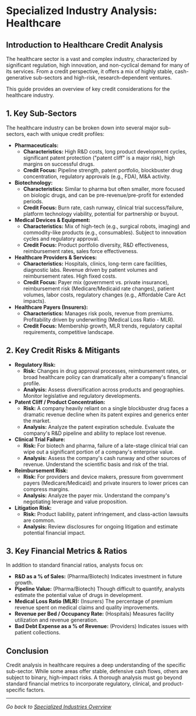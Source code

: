 # Specialized Industry Analysis: Healthcare

## Introduction to Healthcare Credit Analysis

The healthcare sector is a vast and complex industry, characterized by significant regulation, high innovation, and non-cyclical demand for many of its services. From a credit perspective, it offers a mix of highly stable, cash-generative sub-sectors and high-risk, research-dependent ventures.

This guide provides an overview of key credit considerations for the healthcare industry.

## 1. Key Sub-Sectors

The healthcare industry can be broken down into several major sub-sectors, each with unique credit profiles:

*   **Pharmaceuticals:**
    *   **Characteristics:** High R&D costs, long product development cycles, significant patent protection ("patent cliff" is a major risk), high margins on successful drugs.
    *   **Credit Focus:** Pipeline strength, patent portfolio, blockbuster drug concentration, regulatory approvals (e.g., FDA), M&A activity.
*   **Biotechnology:**
    *   **Characteristics:** Similar to pharma but often smaller, more focused on biologic drugs, and can be pre-revenue/pre-profit for extended periods.
    *   **Credit Focus:** Burn rate, cash runway, clinical trial success/failure, platform technology viability, potential for partnership or buyout.
*   **Medical Devices & Equipment:**
    *   **Characteristics:** Mix of high-tech (e.g., surgical robots, imaging) and commodity-like products (e.g., consumables). Subject to innovation cycles and regulatory approval.
    *   **Credit Focus:** Product portfolio diversity, R&D effectiveness, reimbursement rates, sales force effectiveness.
*   **Healthcare Providers & Services:**
    *   **Characteristics:** Hospitals, clinics, long-term care facilities, diagnostic labs. Revenue driven by patient volumes and reimbursement rates. High fixed costs.
    *   **Credit Focus:** Payer mix (government vs. private insurance), reimbursement risk (Medicare/Medicaid rate changes), patient volumes, labor costs, regulatory changes (e.g., Affordable Care Act impacts).
*   **Healthcare Payers (Insurers):**
    *   **Characteristics:** Manages risk pools, revenue from premiums. Profitability driven by underwriting (Medical Loss Ratio - MLR).
    *   **Credit Focus:** Membership growth, MLR trends, regulatory capital requirements, competitive landscape.

## 2. Key Credit Risks & Mitigants

*   **Regulatory Risk:**
    *   **Risk:** Changes in drug approval processes, reimbursement rates, or broad healthcare policy can dramatically alter a company's financial profile.
    *   **Analysis:** Assess diversification across products and geographies. Monitor legislative and regulatory developments.
*   **Patent Cliff / Product Concentration:**
    *   **Risk:** A company heavily reliant on a single blockbuster drug faces a dramatic revenue decline when its patent expires and generics enter the market.
    *   **Analysis:** Analyze the patent expiration schedule. Evaluate the company's R&D pipeline and ability to replace lost revenue.
*   **Clinical Trial Failure:**
    *   **Risk:** For biotech and pharma, failure of a late-stage clinical trial can wipe out a significant portion of a company's enterprise value.
    *   **Analysis:** Assess the company's cash runway and other sources of revenue. Understand the scientific basis and risk of the trial.
*   **Reimbursement Risk:**
    *   **Risk:** For providers and device makers, pressure from government payers (Medicare/Medicaid) and private insurers to lower prices can compress margins.
    *   **Analysis:** Analyze the payer mix. Understand the company's negotiating leverage and value proposition.
*   **Litigation Risk:**
    *   **Risk:** Product liability, patent infringement, and class-action lawsuits are common.
    *   **Analysis:** Review disclosures for ongoing litigation and estimate potential financial impact.

## 3. Key Financial Metrics & Ratios

In addition to standard financial ratios, analysts focus on:

*   **R&D as a % of Sales:** (Pharma/Biotech) Indicates investment in future growth.
*   **Pipeline Value:** (Pharma/Biotech) Though difficult to quantify, analysts estimate the potential value of drugs in development.
*   **Medical Loss Ratio (MLR):** (Insurers) The percentage of premium revenue spent on medical claims and quality improvements.
*   **Revenue per Bed / Occupancy Rate:** (Hospitals) Measures facility utilization and revenue generation.
*   **Bad Debt Expense as a % of Revenue:** (Providers) Indicates issues with patient collections.

## Conclusion

Credit analysis in healthcare requires a deep understanding of the specific sub-sector. While some areas offer stable, defensive cash flows, others are subject to binary, high-impact risks. A thorough analysis must go beyond standard financial metrics to incorporate regulatory, clinical, and product-specific factors.

---
*Go back to [Specialized Industries Overview](../index.html)*
